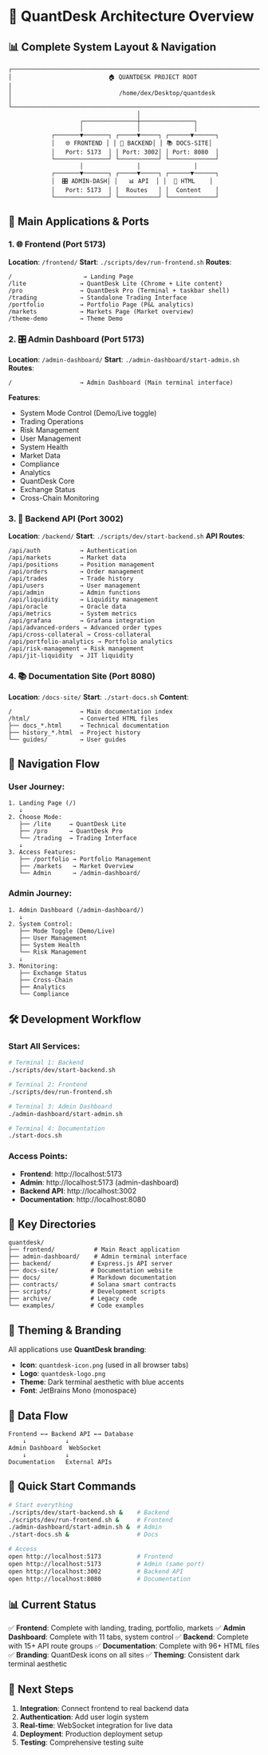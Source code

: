 # 🚀 QuantDesk Architecture Overview

## 📊 **Complete System Layout & Navigation**

```
┌─────────────────────────────────────────────────────────────────────────────────┐
│                           🏠 QUANTDESK PROJECT ROOT                            │
│                              /home/dex/Desktop/quantdesk                       │
└─────────────────────────────────────────────────────────────────────────────────┘
                                    │
                    ┌───────────────┼───────────────┐
                    │               │               │
            ┌───────▼───────┐ ┌─────▼─────┐ ┌──────▼──────┐
            │   🌐 FRONTEND │ │ 🔧 BACKEND│ │ 📚 DOCS-SITE│
            │   Port: 5173  │ │ Port: 3002│ │ Port: 8080  │
            └───────────────┘ └───────────┘ └─────────────┘
                    │               │               │
            ┌───────▼───────┐ ┌─────▼─────┐ ┌──────▼──────┐
            │  🎛️ ADMIN-DASH│ │   📊 API  │ │  📖 HTML    │
            │   Port: 5173  │ │  Routes   │ │  Content    │
            └───────────────┘ └───────────┘ └─────────────┘
```

## 🎯 **Main Applications & Ports**

### 1. **🌐 Frontend (Port 5173)**
**Location**: `/frontend/`
**Start**: `./scripts/dev/run-frontend.sh`
**Routes**:
```
/                    → Landing Page
/lite               → QuantDesk Lite (Chrome + Lite content)
/pro                → QuantDesk Pro (Terminal + taskbar shell)
/trading            → Standalone Trading Interface
/portfolio          → Portfolio Page (P&L analytics)
/markets            → Markets Page (Market overview)
/theme-demo         → Theme Demo
```

### 2. **🎛️ Admin Dashboard (Port 5173)**
**Location**: `/admin-dashboard/`
**Start**: `./admin-dashboard/start-admin.sh`
**Routes**:
```
/                   → Admin Dashboard (Main terminal interface)
```
**Features**:
- System Mode Control (Demo/Live toggle)
- Trading Operations
- Risk Management
- User Management
- System Health
- Market Data
- Compliance
- Analytics
- QuantDesk Core
- Exchange Status
- Cross-Chain Monitoring

### 3. **🔧 Backend API (Port 3002)**
**Location**: `/backend/`
**Start**: `./scripts/dev/start-backend.sh`
**API Routes**:
```
/api/auth           → Authentication
/api/markets        → Market data
/api/positions      → Position management
/api/orders         → Order management
/api/trades         → Trade history
/api/users          → User management
/api/admin          → Admin functions
/api/liquidity      → Liquidity management
/api/oracle         → Oracle data
/api/metrics        → System metrics
/api/grafana        → Grafana integration
/api/advanced-orders → Advanced order types
/api/cross-collateral → Cross-collateral
/api/portfolio-analytics → Portfolio analytics
/api/risk-management → Risk management
/api/jit-liquidity  → JIT liquidity
```

### 4. **📚 Documentation Site (Port 8080)**
**Location**: `/docs-site/`
**Start**: `./start-docs.sh`
**Content**:
```
/                   → Main documentation index
/html/              → Converted HTML files
├── docs_*.html     → Technical documentation
├── history_*.html  → Project history
└── guides/         → User guides
```

## 🔗 **Navigation Flow**

### **User Journey**:
```
1. Landing Page (/) 
   ↓
2. Choose Mode:
   ├── /lite     → QuantDesk Lite
   ├── /pro      → QuantDesk Pro  
   └── /trading  → Trading Interface
   ↓
3. Access Features:
   ├── /portfolio → Portfolio Management
   ├── /markets   → Market Overview
   └── Admin      → /admin-dashboard/
```

### **Admin Journey**:
```
1. Admin Dashboard (/admin-dashboard/)
   ↓
2. System Control:
   ├── Mode Toggle (Demo/Live)
   ├── User Management
   ├── System Health
   └── Risk Management
   ↓
3. Monitoring:
   ├── Exchange Status
   ├── Cross-Chain
   ├── Analytics
   └── Compliance
```

## 🛠️ **Development Workflow**

### **Start All Services**:
```bash
# Terminal 1: Backend
./scripts/dev/start-backend.sh

# Terminal 2: Frontend  
./scripts/dev/run-frontend.sh

# Terminal 3: Admin Dashboard
./admin-dashboard/start-admin.sh

# Terminal 4: Documentation
./start-docs.sh
```

### **Access Points**:
- **Frontend**: http://localhost:5173
- **Admin**: http://localhost:5173 (admin-dashboard)
- **Backend API**: http://localhost:3002
- **Documentation**: http://localhost:8080

## 📁 **Key Directories**

```
quantdesk/
├── frontend/           # Main React application
├── admin-dashboard/    # Admin terminal interface
├── backend/           # Express.js API server
├── docs-site/         # Documentation website
├── docs/              # Markdown documentation
├── contracts/         # Solana smart contracts
├── scripts/           # Development scripts
├── archive/           # Legacy code
└── examples/          # Code examples
```

## 🎨 **Theming & Branding**

All applications use **QuantDesk branding**:
- **Icon**: `quantdesk-icon.png` (used in all browser tabs)
- **Logo**: `quantdesk-logo.png`
- **Theme**: Dark terminal aesthetic with blue accents
- **Font**: JetBrains Mono (monospace)

## 🔄 **Data Flow**

```
Frontend ←→ Backend API ←→ Database
    ↓           ↓
Admin Dashboard  WebSocket
    ↓           ↓
Documentation   External APIs
```

## 🚀 **Quick Start Commands**

```bash
# Start everything
./scripts/dev/start-backend.sh &    # Backend
./scripts/dev/run-frontend.sh &     # Frontend  
./admin-dashboard/start-admin.sh &  # Admin
./start-docs.sh &                   # Docs

# Access
open http://localhost:5173          # Frontend
open http://localhost:5173          # Admin (same port)
open http://localhost:3002          # Backend API
open http://localhost:8080          # Documentation
```

## 📊 **Current Status**

✅ **Frontend**: Complete with landing, trading, portfolio, markets
✅ **Admin Dashboard**: Complete with 11 tabs, system control
✅ **Backend**: Complete with 15+ API route groups
✅ **Documentation**: Complete with 96+ HTML files
✅ **Branding**: QuantDesk icons on all sites
✅ **Theming**: Consistent dark terminal aesthetic

## 🎯 **Next Steps**

1. **Integration**: Connect frontend to real backend data
2. **Authentication**: Add user login system
3. **Real-time**: WebSocket integration for live data
4. **Deployment**: Production deployment setup
5. **Testing**: Comprehensive testing suite
